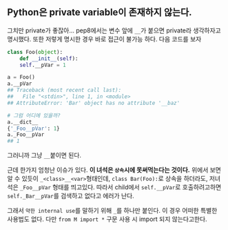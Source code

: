 ## Python은 private variable이 존재하지 않는다.

그치만 private가 좋잖아... pep8에서는 변수 앞에 `__`가 붙으면 private라 생각하자고 명시했다. 또한 저렇게 명시한 경우 바로 접근이 불가능 하다. 다음 코드를 보자

```python
class Foo(object):
    def __init__(self):
    self.__pVar = 1

a = Foo()
a.__pVar
## Traceback (most recent call last):
##   File "<stdin>", line 1, in <module>
## AttributeError: 'Bar' object has no attribute '__baz'

# 그럼 어디에 있을까?
a.__dict__
{'_Foo__pVar': 1}
a._Foo__pVar
## 1
```

그러니까 그냥 `__`붙이면 된다.


근데 한가지 엄청난 이슈가 있다. **이 녀석은 `상속`시에 못써먹는다는 것이다.**
위에서 보면 알 수 있듯이 `_<class>__<var>`형태인데, `class Bar(Foo):`로 상속을 하더라도, 저녀석은 `_Foo__pVar` 형태를 띄고있다. 따라서 child에서 `self.__pVar`로 호출하려고하면 `self._Bar__pVar`를 검색하고 없다고 에러가 난다.

그래서 `약한 internal use`를 말하기 위해 `_`를 하나만 붙인다. 이 경우 어떠한 특별한 사용법도 없다.
다만 `from M import *` 구문 사용 시 import 되지 않는다고한다.